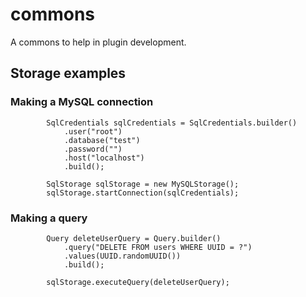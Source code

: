 # commons
A commons to help in plugin development.

## Storage examples

### Making a MySQL connection
```
        SqlCredentials sqlCredentials = SqlCredentials.builder()
            .user("root")
            .database("test")
            .password("")
            .host("localhost")
            .build();

        SqlStorage sqlStorage = new MySQLStorage();
        sqlStorage.startConnection(sqlCredentials);
```

### Making a query
```
        Query deleteUserQuery = Query.builder()
            .query("DELETE FROM users WHERE UUID = ?")
            .values(UUID.randomUUID())
            .build();
        
        sqlStorage.executeQuery(deleteUserQuery);
```
